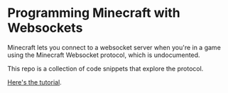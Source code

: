 # Programming Minecraft with Websockets

Minecraft lets you connect to a websocket server when you're in a game using the Minecraft
Websocket protocol, which is undocumented.

This repo is a collection of code snippets that explore the protocol.

[Here's the tutorial](tutorial).
